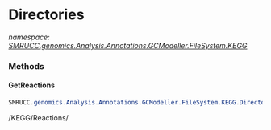 ﻿# Directories
_namespace: [SMRUCC.genomics.Analysis.Annotations.GCModeller.FileSystem.KEGG](./index.md)_





### Methods

#### GetReactions
```csharp
SMRUCC.genomics.Analysis.Annotations.GCModeller.FileSystem.KEGG.Directories.GetReactions
```
/KEGG/Reactions/


